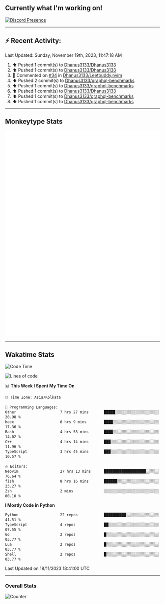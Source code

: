 ## Currently what I'm working on!
[![Discord Presence](https://lanyard.cnrad.dev/api/534981034400284712)](https://discord.com/users/534981034400284712)

---

## :zap: Recent Activity:
<!--RECENT_ACTIVITY:last_update-->
Last Updated: Sunday, November 19th, 2023, 11:47:18 AM
<!--RECENT_ACTIVITY:last_update_end-->
<!--RECENT_ACTIVITY:start-->
1. ⬆️ Pushed 1 commit(s) to [Dhanus3133/Dhanus3133](https://github.com/Dhanus3133/Dhanus3133)<br>
2. ⬆️ Pushed 1 commit(s) to [Dhanus3133/Dhanus3133](https://github.com/Dhanus3133/Dhanus3133)<br>
3. 💬 Commented on [#34](https://github.com/Dhanus3133/Leetbuddy.nvim/issues/34#issuecomment-1816719929) in [Dhanus3133/Leetbuddy.nvim](https://github.com/Dhanus3133/Leetbuddy.nvim)<br>
4. ⬆️ Pushed 2 commit(s) to [Dhanus3133/graphql-benchmarks](https://github.com/Dhanus3133/graphql-benchmarks)<br>
5. ⬆️ Pushed 1 commit(s) to [Dhanus3133/graphql-benchmarks](https://github.com/Dhanus3133/graphql-benchmarks)<br>
6. ⬆️ Pushed 1 commit(s) to [Dhanus3133/Dhanus3133](https://github.com/Dhanus3133/Dhanus3133)<br>
7. ⬆️ Pushed 1 commit(s) to [Dhanus3133/graphql-benchmarks](https://github.com/Dhanus3133/graphql-benchmarks)<br>
8. ⬆️ Pushed 1 commit(s) to [Dhanus3133/graphql-benchmarks](https://github.com/Dhanus3133/graphql-benchmarks)<br>
<!--RECENT_ACTIVITY:end-->

---

## Monkeytype Stats
<a href="https://monkeytype.com/profile/dhanus">
  <img src="https://raw.githubusercontent.com/Dhanus3133/Dhanus3133/monkeytype/monkeytype-pb.svg" alt="Monkeytype Profile" />
</a>

---

## Wakatime Stats
<!--START_SECTION:waka-->
![Code Time](http://img.shields.io/badge/Code%20Time-1%2C375%20hrs%2037%20mins-blue)

![Lines of code](https://img.shields.io/badge/From%20Hello%20World%20I%27ve%20Written-4.7%20million%20lines%20of%20code-blue)

📊 **This Week I Spent My Time On** 

```text
🕑︎ Time Zone: Asia/Kolkata

💬 Programming Languages: 
Other                    7 hrs 27 mins       █████░░░░░░░░░░░░░░░░░░░░   20.98 % 
heex                     6 hrs 9 mins        ████░░░░░░░░░░░░░░░░░░░░░   17.36 % 
Bash                     4 hrs 58 mins       ████░░░░░░░░░░░░░░░░░░░░░   14.02 % 
C++                      4 hrs 14 mins       ███░░░░░░░░░░░░░░░░░░░░░░   11.96 % 
TypeScript               3 hrs 45 mins       ███░░░░░░░░░░░░░░░░░░░░░░   10.57 % 

🔥 Editors: 
Neovim                   27 hrs 13 mins      ███████████████████░░░░░░   76.64 % 
fish                     8 hrs 16 mins       ██████░░░░░░░░░░░░░░░░░░░   23.27 % 
Zsh                      2 mins              ░░░░░░░░░░░░░░░░░░░░░░░░░   00.10 % 
```

**I Mostly Code in Python** 

```text
Python                   22 repos            ██████████░░░░░░░░░░░░░░░   41.51 % 
TypeScript               4 repos             ██░░░░░░░░░░░░░░░░░░░░░░░   07.55 % 
Go                       2 repos             █░░░░░░░░░░░░░░░░░░░░░░░░   03.77 % 
Lua                      2 repos             █░░░░░░░░░░░░░░░░░░░░░░░░   03.77 % 
Shell                    2 repos             █░░░░░░░░░░░░░░░░░░░░░░░░   03.77 % 
```




 Last Updated on 18/11/2023 18:41:00 UTC
<!--END_SECTION:waka-->
---

### Overall Stats

<img src="https://moe-counter.glitch.me/get/@Dhanus3133?theme=asoul" alt="Counter" />
